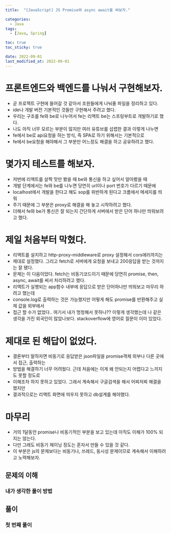 ```yaml
---
title:  "[JavaScript] JS Promise와 async await를 써보자." 

categories:
  - Java
tags:
  - [Java, Spring]

toc: true
toc_sticky: true

date: 2022-09-01
last_modified_at: 2022-09-01
---
```



# 프론트엔드와 백엔드를 나눠서 구현해보자.
 - 곧 프로젝트 구현에 들어갈 것 같아서 조원들에게 나눠줄 파일을 정리하고 있다.
 - ide나 개발 버전 기본적인 것들만 구현해서 주려고 했다.
 - 우리는 구조를 fe와 be로 나누어서 fe는 리액트 be는 스프링부트로 개발하기로 했다.
 - 나도 아직 너무 모르는 부분이 많지만 여러 유튜브를 섭렵한 결과 이렇게 나누면
 - fe에서 be로 api요청을 하는 방식, 즉 SPA로 하기 위해서는 기본적으로
 - fe에서 be요청을 해야해서 그 부분만 어느정도 해결을 하고 공유하려고 했다.


# 몇가지 테스트를 해보자.
 - 저번에 리액트를 살짝 맛만 봤을 때 be와 통신을 하고 싶어서 알아봤을 때
 - 개발 단계에서는 fe와 be를 나누면 당연히 url이나 port 번호가 다르기 때문에
 - localhost에서 개발을 한다고 해도 sop를 위반하게 된다고 크롬에서 메세지를 띄워
 - 주기 때문에 그 부분은 proxy로 해결을 해 놓고 시작하려고 했다.
 - 더해서 fe와 be가 통신은 잘 되는지 간단하게 서버에서 받은 단어 하나만 띄워보려고 했다.

# 제일 처음부터 막혔다.
 - 리액트를 설치하고 http-proxy-middleware로 proxy 설정해서 cors에러까지는
 - 제대로 설정했다. 그리고 fetch로 서버에게 요청을 보내고 200응답을 받는 것까지는 잘 됐다.
 - 문제는 이 다음이었다. fetch는 비동기코드이기 때문에 당연히 promise, then, async, await를 써서 처리하려고 했다.
 - 리액트가 실행되는 app함수 내부에 응답으로 받은 단어하나만 띄워보고 마무리 하려고 했는데
 - console.log로 출력하는 것은 가능했지만 어떻게 해도 promise를 반환해주고 실제 값을 외부에서
 - 접근 할 수가 없었다.. 여기서 내가 멍청해서 못하나?? 이렇게 생각했는데 나 같은 생각을 가진 외국인이 많았나보다. stackoverflow에 영어로 질문이 이미 있었다.
  
# 제대로 된 해답이 없었다.
 - 결론부터 말하자면 비동기로 응답받은 json파일을 promise객체 외부나 다른 곳에서 접근, 출력하는
 - 방법을 해결하기 너무 어려웠다. 근데 처음에는 이게 왜 안되는지 어렵다고 느끼지도 못할 정도로
 - 이해조차 하지 못하고 있었다. 그래서 계속해서 구글검색을 해서 어찌저찌 해결을 했지만
 - 결과적으로는 리액트 화면에 띄우지 못하고 db설계를 해야했다.

# 마무리
 - 거의 1달동안 promise나 비동기적인 부분을 보고 있는데 아직도 이해가 100% 되지는 않는다.
 - 다만 그래도 비동기 체이닝 정도는 혼자서 만들 수 있을 것 같다.
 - 이 부분은 js의 문제보다는 비동기나, 쓰레드, 동시성 문제이므로 계속해서 이해하려고 노력해보자.






## 문제의 이해





### 내가 생각한 풀이 방법


## 풀이
### 첫 번째 풀이


```언어

```




<br>



<!-- [맨 위](#){: .btn .btn--primary }{: .align-right} 스크롤시 자동으로 up to 화살표가 나오므로 삭제 -->
